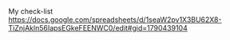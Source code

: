 My check-list
https://docs.google.com/spreadsheets/d/1seaW2pv1X3BU62X8-TiZnjAkln56IapsEGkeFEENWC0/edit#gid=1790439104
